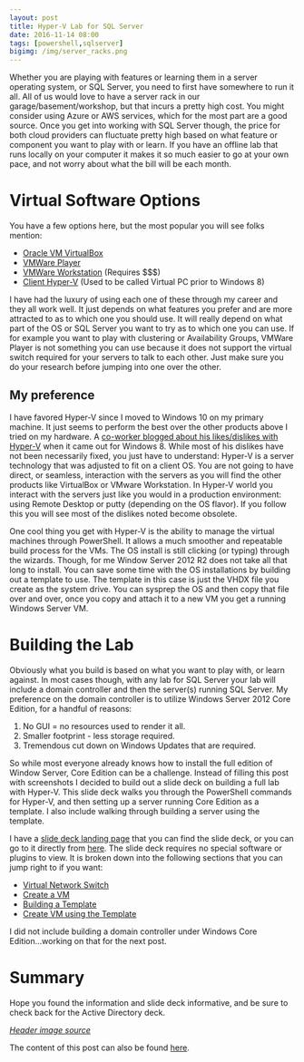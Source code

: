 ```yaml
---
layout: post
title: Hyper-V Lab for SQL Server
date: 2016-11-14 08:00
tags: [powershell,sqlserver]
bigimg: /img/server_racks.png
---
```


Whether you are playing with features or learning them in a server operating system, or SQL Server, you need to first have somewhere to run it all. All of us would love to have a server rack in our garage/basement/workshop, but that incurs a pretty high cost. You might consider using Azure or AWS services, which for the most part are a good source. Once you get into working with SQL Server though, the price for both cloud providers can fluctuate pretty high based on what feature or component you want to play with or learn. If you have an offline lab that runs locally on your computer it makes it so much easier to go at your own pace, and not worry about what the bill will be each month.

# Virtual Software Options

You have a few options here, but the most popular you will see folks mention:

- <a href="https://www.virtualbox.org/" target="_blank">Oracle VM VirtualBox</a>
- <a href="https://www.vmware.com/products/player/playerpro-evaluation.html" target="_blank">VMWare Player</a>
- <a href="https://www.vmware.com/products/workstation.html" target="_blank">VMWare Workstation</a> (Requires $$$)
- <a href="htts://technet.microsoft.com/en-us/library/hh857623.aspx" target="_blank">Client Hyper-V</a> (Used to be called Virtual PC prior to Windows 8)

I have had the luxury of using each one of these through my career and they all work well. It just depends on what features you prefer and are more attracted to as to which one you should use. It will really depend on what part of the OS or SQL Server you want to try as to which one you can use. If for example you want to play with clustering or Availability Groups, VMWare Player is not something you can use because it does not support the virtual switch required for your servers to talk to each other. Just make sure you do your research before jumping into one over the other.

## My preference

I have favored Hyper-V since I moved to Windows 10 on my primary machine. It just seems to perform the best over the other products above I tried on my hardware. A <a href="https://www.pythian.com/blog/update-on-home-learning-lab-hyper-v/" target="_blank">co-worker blogged about his likes/dislikes with Hyper-V</a> when it came out for Windows 8. While most of his dislikes have not been necessarily fixed, you just have to understand: Hyper-V is a server technology that was adjusted to fit on a client OS. You are not going to have direct, or seamless, interaction with the servers as you will find the other products like VirtualBox or VMware Workstation. In Hyper-V world you interact with the servers just like you would in a production environment: using Remote Desktop or putty (depending on the OS flavor). If you follow this you will see most of the dislikes noted become obsolete.

One cool thing you get with Hyper-V is the ability to manage the virtual machines through PowerShell. It allows a much smoother and repeatable build process for the VMs. The OS install is still clicking (or typing) through the wizards. Though, for me Window Server 2012 R2 does not take all that long to install. You can save some time with the OS installations by building out a template to use. The template in this case is just the VHDX file you create as the system drive. You can sysprep the OS and then copy that file over and over, once you copy and attach it to a new VM you get a running Windows Server VM.

# Building the Lab

Obviously what you build is based on what you want to play with, or learn against. In most cases though, with any lab for SQL Server your lab will include a domain controller and then the server(s) running SQL Server. My preference on the domain controller is to utilize Windows Server 2012 Core Edition, for a handful of reasons:

1. No GUI = no resources used to render it all.
2. Smaller footprint - less storage required.
3. Tremendous cut down on Windows Updates that are required.

So while most everyone already knows how to install the full edition of Window Server, Core Edition can be a challenge. Instead of filling this post with screenshots I decided to build out a slide deck on building a full lab with Hyper-V. This slide deck walks you through the PowerShell commands for Hyper-V, and then setting up a server running Core Edition as a template. I also include walking through building a server using the template.

I have a <a href="http://blog.wsmelton.info/slides" target="_blank">slide deck landing page</a> that you can find the slide deck, or you can go to it directly from <a href="http://blog.wsmelton.info/slides/hyper-v-lab-build" target="_blank">here</a>. The slide deck requires no special software or plugins to view. It is broken down into the following sections that you can jump right to if you want:

- <a href="http://blog.wsmelton.info/slides/hyper-v-lab-build/#/2" target="_blank">Virtual Network Switch</a>
- <a href="http://blog.wsmelton.info/slides/hyper-v-lab-build/#/6" target="_blank">Create a VM</a>
- <a href="http://blog.wsmelton.info/slides/hyper-v-lab-build/#/10" target="_blank">Building a Template</a>
- <a href="http://blog.wsmelton.info/slides/hyper-v-lab-build/#/16" target="_blank">Create VM using the Template</a>

I did not include building a domain controller under Windows Core Edition...working on that for the next post.

# Summary

Hope you found the information and slide deck informative, and be sure to check back for the Active Directory deck. 

<i><a href="https://flic.kr/p/6gYLHR" target="_blank">Header image source</a></i>

The content of this post can also be found <a href="https://www.pythian.com/blog/hyper-v-lab-for-sql-server" target="_blank">here</a>.
